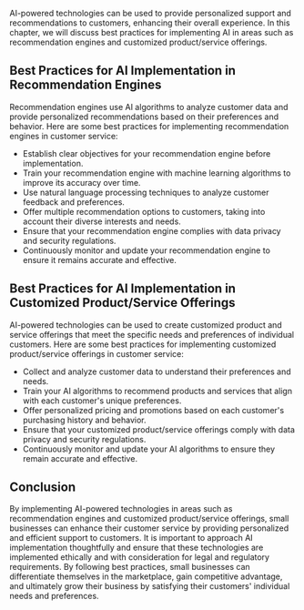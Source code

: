 
AI-powered technologies can be used to provide personalized support and recommendations to customers, enhancing their overall experience. In this chapter, we will discuss best practices for implementing AI in areas such as recommendation engines and customized product/service offerings.

Best Practices for AI Implementation in Recommendation Engines
--------------------------------------------------------------

Recommendation engines use AI algorithms to analyze customer data and provide personalized recommendations based on their preferences and behavior. Here are some best practices for implementing recommendation engines in customer service:

* Establish clear objectives for your recommendation engine before implementation.
* Train your recommendation engine with machine learning algorithms to improve its accuracy over time.
* Use natural language processing techniques to analyze customer feedback and preferences.
* Offer multiple recommendation options to customers, taking into account their diverse interests and needs.
* Ensure that your recommendation engine complies with data privacy and security regulations.
* Continuously monitor and update your recommendation engine to ensure it remains accurate and effective.

Best Practices for AI Implementation in Customized Product/Service Offerings
----------------------------------------------------------------------------

AI-powered technologies can be used to create customized product and service offerings that meet the specific needs and preferences of individual customers. Here are some best practices for implementing customized product/service offerings in customer service:

* Collect and analyze customer data to understand their preferences and needs.
* Train your AI algorithms to recommend products and services that align with each customer's unique preferences.
* Offer personalized pricing and promotions based on each customer's purchasing history and behavior.
* Ensure that your customized product/service offerings comply with data privacy and security regulations.
* Continuously monitor and update your AI algorithms to ensure they remain accurate and effective.

Conclusion
----------

By implementing AI-powered technologies in areas such as recommendation engines and customized product/service offerings, small businesses can enhance their customer service by providing personalized and efficient support to customers. It is important to approach AI implementation thoughtfully and ensure that these technologies are implemented ethically and with consideration for legal and regulatory requirements. By following best practices, small businesses can differentiate themselves in the marketplace, gain competitive advantage, and ultimately grow their business by satisfying their customers' individual needs and preferences.
